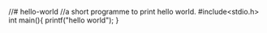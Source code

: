 //# hello-world
//a short programme to print hello world.
#include<stdio.h>
int main(){
printf("hello world");
}
